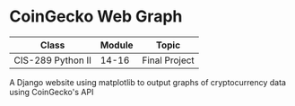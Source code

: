 # CoinGecko Web Graph

| Class             | Module | Topic         |
|-------------------|--------|---------------|
| CIS-289 Python II | 14-16  | Final Project |

A Django website using matplotlib to output graphs of cryptocurrency data using CoinGecko's API
